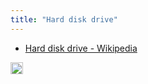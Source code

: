 ```yaml
---
title: "Hard disk drive"
---
```


- [Hard disk drive - Wikipedia](https://en.wikipedia.org/wiki/Hard_disk_drive)

<img src='https://scrapbox.io/api/pages/nishio-en/en/icon' alt='en.icon' height="19.5"/>